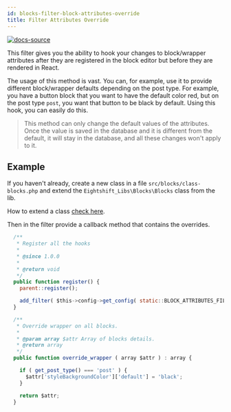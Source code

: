 ```yaml
---
id: blocks-filter-block-attributes-override
title: Filter Attributes Override
---
```


[![docs-source](https://img.shields.io/badge/source-eigthshift--libs-blue?style=for-the-badge&logo=php&labelColor=2a2a2a)](https://github.com/infinum/eightshift-libs/tree/v2.0.0/src/blocks/class-blocks.php)

This filter gives you the ability to hook your changes to block/wrapper attributes after they are registered in the block editor but before they are rendered in React.

The usage of this method is vast. You can, for example, use it to provide different block/wrapper defaults depending on the post type. For example, you have a button block that you want to have the default color red, but on the post type `post`, you want that button to be black by default. Using this hook, you can easily do this.

> This method can only change the default values of the attributes. Once the value is saved in the database and it is different from the default, it will stay in the database, and all these changes won't apply to it.

## Example

If you haven't already, create a new class in a file `src/blocks/class-blocks.php` and extend the `Eightshift_Libs\Blocks\Blocks` class from the lib.

How to extend a class [check here](extending-classes).

Then in the filter provide a callback method that contains the overrides.

```js
  /**
   * Register all the hooks
   *
   * @since 1.0.0
   *
   * @return void
   */
  public function register() {
    parent::register();

    add_filter( $this->config->get_config( static::BLOCK_ATTRIBUTES_FILTER_NAME ), [ $this, 'override_wrapper' ] );
  }

  /**
   * Override wrapper on all blocks.
   *
   * @param array $attr Array of blocks details.
   * @return array
   */
  public function override_wrapper ( array $attr ) : array {

    if ( get_post_type() === 'post' ) {
      $attr['styleBackgroundColor']['default'] = 'black';
    }

    return $attr;
  }
```

<div class="legacy-badge legacy-badge--v4"></div>
